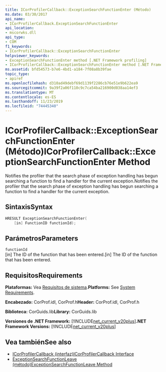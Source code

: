 ```yaml
---
title: ICorProfilerCallback::ExceptionSearchFunctionEnter (Método)
ms.date: 03/30/2017
api_name:
- ICorProfilerCallback.ExceptionSearchFunctionEnter
api_location:
- mscorwks.dll
api_type:
- COM
f1_keywords:
- ICorProfilerCallback::ExceptionSearchFunctionEnter
helpviewer_keywords:
- ExceptionSearchFunctionEnter method [.NET Framework profiling]
- ICorProfilerCallback::ExceptionSearchFunctionEnter method [.NET Framework profiling]
ms.assetid: bfd54573-b7e6-4bd1-a184-7f08a8b39fae
topic_type:
- apiref
ms.openlocfilehash: d310ad49debf69d1139f2286cb76e51e9b622ea9
ms.sourcegitcommit: 9a39f2a06f110c9c7ca54ba216900d038aa14ef3
ms.translationtype: MT
ms.contentlocale: es-ES
ms.lasthandoff: 11/23/2019
ms.locfileid: "74445340"
---
```

# <a name="icorprofilercallbackexceptionsearchfunctionenter-method"></a><span data-ttu-id="de4ab-102">ICorProfilerCallback::ExceptionSearchFunctionEnter (Método)</span><span class="sxs-lookup"><span data-stu-id="de4ab-102">ICorProfilerCallback::ExceptionSearchFunctionEnter Method</span></span>
<span data-ttu-id="de4ab-103">Notifies the profiler that the search phase of exception handling has begun searching a function to find a handler for the current exception.</span><span class="sxs-lookup"><span data-stu-id="de4ab-103">Notifies the profiler that the search phase of exception handling has begun searching a function to find a handler for the current exception.</span></span>  
  
## <a name="syntax"></a><span data-ttu-id="de4ab-104">Sintaxis</span><span class="sxs-lookup"><span data-stu-id="de4ab-104">Syntax</span></span>  
  
```cpp  
HRESULT ExceptionSearchFunctionEnter(  
    [in] FunctionID functionId);  
```  
  
## <a name="parameters"></a><span data-ttu-id="de4ab-105">Parámetros</span><span class="sxs-lookup"><span data-stu-id="de4ab-105">Parameters</span></span>  
 `functionId`  
 <span data-ttu-id="de4ab-106">[in] The ID of the function that has been entered.</span><span class="sxs-lookup"><span data-stu-id="de4ab-106">[in] The ID of the function that has been entered.</span></span>  
  
## <a name="requirements"></a><span data-ttu-id="de4ab-107">Requisitos</span><span class="sxs-lookup"><span data-stu-id="de4ab-107">Requirements</span></span>  
 <span data-ttu-id="de4ab-108">**Plataformas:** Vea [Requisitos de sistema](../../../../docs/framework/get-started/system-requirements.md).</span><span class="sxs-lookup"><span data-stu-id="de4ab-108">**Platforms:** See [System Requirements](../../../../docs/framework/get-started/system-requirements.md).</span></span>  
  
 <span data-ttu-id="de4ab-109">**Encabezado:** CorProf.idl, CorProf.h</span><span class="sxs-lookup"><span data-stu-id="de4ab-109">**Header:** CorProf.idl, CorProf.h</span></span>  
  
 <span data-ttu-id="de4ab-110">**Biblioteca:** CorGuids.lib</span><span class="sxs-lookup"><span data-stu-id="de4ab-110">**Library:** CorGuids.lib</span></span>  
  
 <span data-ttu-id="de4ab-111">**Versiones de .NET Framework:** [!INCLUDE[net_current_v20plus](../../../../includes/net-current-v20plus-md.md)]</span><span class="sxs-lookup"><span data-stu-id="de4ab-111">**.NET Framework Versions:** [!INCLUDE[net_current_v20plus](../../../../includes/net-current-v20plus-md.md)]</span></span>  
  
## <a name="see-also"></a><span data-ttu-id="de4ab-112">Vea también</span><span class="sxs-lookup"><span data-stu-id="de4ab-112">See also</span></span>

- [<span data-ttu-id="de4ab-113">ICorProfilerCallback (interfaz)</span><span class="sxs-lookup"><span data-stu-id="de4ab-113">ICorProfilerCallback Interface</span></span>](../../../../docs/framework/unmanaged-api/profiling/icorprofilercallback-interface.md)
- [<span data-ttu-id="de4ab-114">ExceptionSearchFunctionLeave (método)</span><span class="sxs-lookup"><span data-stu-id="de4ab-114">ExceptionSearchFunctionLeave Method</span></span>](../../../../docs/framework/unmanaged-api/profiling/icorprofilercallback-exceptionsearchfunctionleave-method.md)
